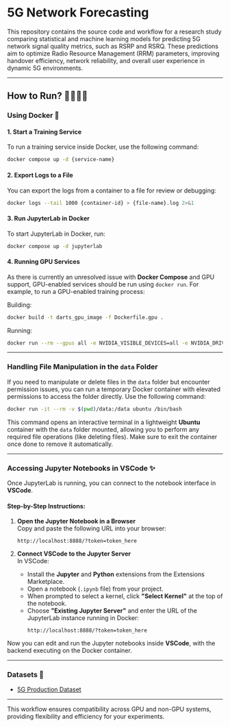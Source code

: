 # 5G Network Forecasting

This repository contains the source code and workflow for a research study comparing statistical and machine learning models for predicting 5G network signal quality metrics, such as RSRP and RSRQ. These predictions aim to optimize Radio Resource Management (RRM) parameters, improving handover efficiency, network reliability, and overall user experience in dynamic 5G environments.

---

## How to Run? 🏃‍♂️🏃‍♀️

### Using Docker 🐋

#### 1. Start a Training Service
To run a training service inside Docker, use the following command:
```bash
docker compose up -d {service-name}
```

#### 2. Export Logs to a File
You can export the logs from a container to a file for review or debugging:
```bash
docker logs --tail 1000 {container-id} > {file-name}.log 2>&1
```

#### 3. Run JupyterLab in Docker
To start JupyterLab in Docker, run:
```bash
docker compose up -d jupyterlab
```

#### 4. Running GPU Services  
As there is currently an unresolved issue with **Docker Compose** and GPU support, GPU-enabled services should be run using `docker run`. For example, to run a GPU-enabled training process:

Building:
```bash
docker build -t darts_gpu_image -f Dockerfile.gpu .
```

Running:
```bash
docker run --rm --gpus all -e NVIDIA_VISIBLE_DEVICES=all -e NVIDIA_DRIVER_CAPABILITIES=compute,utility -v $(pwd)/data:/app/data -v $(pwd)/src:/app darts_gpu_image python3 train_models_no_sliding_window.py
```

---

### Handling File Manipulation in the `data` Folder
If you need to manipulate or delete files in the `data` folder but encounter permission issues, you can run a temporary Docker container with elevated permissions to access the folder directly. Use the following command:

```bash
docker run -it --rm -v $(pwd)/data:/data ubuntu /bin/bash
```

This command opens an interactive terminal in a lightweight **Ubuntu** container with the `data` folder mounted, allowing you to perform any required file operations (like deleting files). Make sure to exit the container once done to remove it automatically.

---

### Accessing Jupyter Notebooks in VSCode ✨
Once JupyterLab is running, you can connect to the notebook interface in **VSCode**.

#### Step-by-Step Instructions:

1. **Open the Jupyter Notebook in a Browser**  
   Copy and paste the following URL into your browser:
   ```
   http://localhost:8888/?token=token_here
   ```

2. **Connect VSCode to the Jupyter Server**  
   In VSCode:
   - Install the **Jupyter** and **Python** extensions from the Extensions Marketplace.
   - Open a notebook (`.ipynb` file) from your project.
   - When prompted to select a kernel, click **"Select Kernel"** at the top of the notebook.
   - Choose **"Existing Jupyter Server"** and enter the URL of the JupyterLab instance running in Docker:
     ```
     http://localhost:8888/?token=token_here
     ```

Now you can edit and run the Jupyter notebooks inside **VSCode**, with the backend executing on the Docker container.

---

### Datasets 🎲

- [5G Production Dataset][def]

[def]: https://github.com/uccmisl/5Gdataset

---

This workflow ensures compatibility across GPU and non-GPU systems, providing flexibility and efficiency for your experiments.